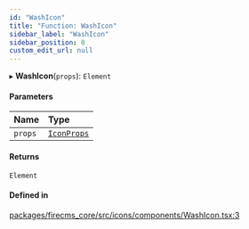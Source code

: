 ```yaml
---
id: "WashIcon"
title: "Function: WashIcon"
sidebar_label: "WashIcon"
sidebar_position: 0
custom_edit_url: null
---
```


▸ **WashIcon**(`props`): `Element`

#### Parameters

| Name | Type |
| :------ | :------ |
| `props` | [`IconProps`](../types/IconProps.md) |

#### Returns

`Element`

#### Defined in

[packages/firecms_core/src/icons/components/WashIcon.tsx:3](https://github.com/FireCMSco/firecms/blob/d45f3739/packages/firecms_core/src/icons/components/WashIcon.tsx#L3)

